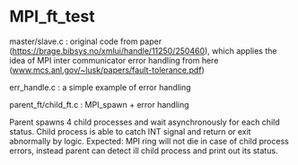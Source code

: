 # MPI_ft_test

master/slave.c : original code from paper (https://brage.bibsys.no/xmlui/handle/11250/250460), which applies the idea of MPI
inter communicator error handling from here (www.mcs.anl.gov/~lusk/papers/fault-tolerance.pdf)

err_handle.c : a simple example of error handling

parent_ft/child_ft.c : MPI_spawn + error handling

Parent spawns 4 child processes and wait asynchronously for each child status.
Child process is able to catch INT signal and return or exit abnormally by logic. 
Expected: MPI ring will not die in case of child process errors, instead parent can detect ill child process and print out 
its status.


